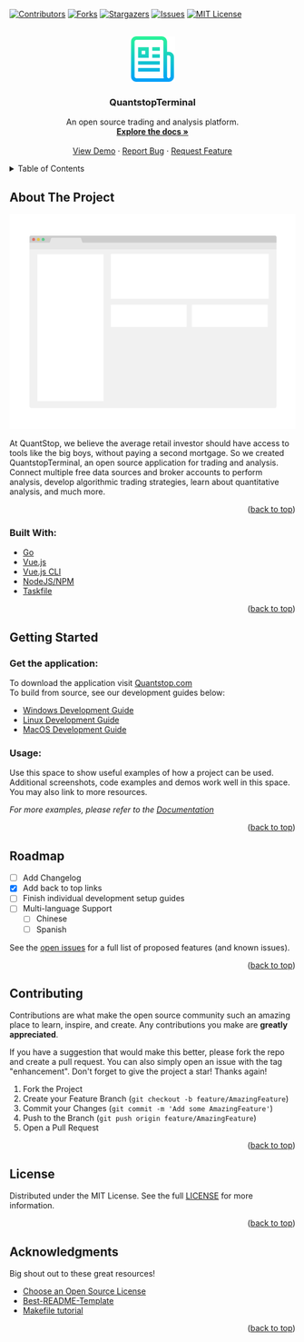 <div id="top"></div>

<!-- PROJECT SHIELDS -->
<!--
*** I'm using markdown "reference style" links for readability.
*** Reference links are enclosed in brackets [ ] instead of parentheses ( ).
*** See the bottom of this document for the declaration of the reference variables
*** for contributors-url, forks-url, etc. This is an optional, concise syntax you may use.
*** https://www.markdownguide.org/basic-syntax/#reference-style-links
-->
[![Contributors][contributors-shield]][contributors-url]
[![Forks][forks-shield]][forks-url]
[![Stargazers][stars-shield]][stars-url]
[![Issues][issues-shield]][issues-url]
[![MIT License][license-shield]][license-url]


<!-- PROJECT LOGO -->
<br />
<div align="center">
  <a href="https://github.com/quantstop/quantstopterminal">
    <img src="web/src/assets/logo1.png" alt="Logo" width="80" height="80">
  </a>

<h3 align="center">QuantstopTerminal</h3>

  <p align="center">
    An open source trading and analysis platform.
    <br />
    <a href="https://github.com/quantstop/quantstopterminal"><strong>Explore the docs »</strong></a>
    <br />
    <br />
    <a href="https://github.com/quantstop/quantstopterminal">View Demo</a>
    ·
    <a href="https://github.com/quantstop/quantstopterminal/issues">Report Bug</a>
    ·
    <a href="https://github.com/quantstop/quantstopterminal/issues">Request Feature</a>
  </p>
</div>



<!-- TABLE OF CONTENTS -->
<details>
  <summary>Table of Contents</summary>
  <ol>
    <li>
      <a href="#about-the-project">About The Project</a>
      <ul>
        <li><a href="#built-with">Built With</a></li>
      </ul>
    </li>
    <li><a href="#getting-started">Getting Started</a></li>
    <li><a href="#roadmap">Roadmap</a></li>
    <li><a href="#contributing">Contributing</a></li>
    <li><a href="#license">License</a></li>
    <li><a href="#acknowledgments">Acknowledgments</a></li>
  </ol>
</details>



<!-- ABOUT THE PROJECT -->
## About The Project

[![Product Name Screen Shot][product-screenshot]](https://quantstop.com)

At QuantStop, we believe the average retail investor should have access to tools like the big boys, 
without paying a second mortgage.
So we created QuantstopTerminal, an open source application for trading and analysis.
Connect multiple free data sources and broker accounts to perform analysis, develop algorithmic trading strategies,
learn about quantitative analysis, and much more.

<p align="right">(<a href="#top">back to top</a>)</p>



### Built With:
* [Go](https://go.dev/)
* [Vue.js](https://vuejs.org/)
* [Vue.js CLI](https://cli.vuejs.org/)
* [NodeJS/NPM](https://nodejs.org/en/)
* [Taskfile](https://taskfile.dev/#/)

<p align="right">(<a href="#top">back to top</a>)</p>



<!-- GETTING STARTED -->
## Getting Started

### Get the application:
To download the application visit [Quantstop.com](https://quantstop.com)
<br>
To build from source, see our development guides below:
- [Windows Development Guide](docs/DevelopmentEnvironmentWindows.md)
- [Linux Development Guide](docs/DevelopmentEnvironmentLinux.md)
- [MacOS Development Guide](docs/DevelopmentEnvironmentMacOS.md)




<!-- USAGE EXAMPLES -->
### Usage:

Use this space to show useful examples of how a project can be used. 
Additional screenshots, code examples and demos work well in this space. You may also link to more resources.

_For more examples, please refer to the [Documentation](https://example.com)_

<p align="right">(<a href="#top">back to top</a>)</p>



<!-- ROADMAP -->
## Roadmap

- [ ] Add Changelog
- [x] Add back to top links
- [ ] Finish individual development setup guides
- [ ] Multi-language Support
    - [ ] Chinese
    - [ ] Spanish

See the [open issues](https://github.com/quantstop/quantstopterminal/issues) 
for a full list of proposed features (and known issues).

<p align="right">(<a href="#top">back to top</a>)</p>



<!-- CONTRIBUTING -->
## Contributing

Contributions are what make the open source community such an amazing place to learn, inspire, and create. 
Any contributions you make are **greatly appreciated**.

If you have a suggestion that would make this better, please fork the repo and create a pull request. 
You can also simply open an issue with the tag "enhancement".
Don't forget to give the project a star! Thanks again!

1. Fork the Project
2. Create your Feature Branch (`git checkout -b feature/AmazingFeature`)
3. Commit your Changes (`git commit -m 'Add some AmazingFeature'`)
4. Push to the Branch (`git push origin feature/AmazingFeature`)
5. Open a Pull Request

<p align="right">(<a href="#top">back to top</a>)</p>



<!-- Eula_en-us.rtf -->
## License

Distributed under the MIT License. See the full [LICENSE](assets/licenses/Eula_en-us.rtf) for more information.

<p align="right">(<a href="#top">back to top</a>)</p>



<!-- ACKNOWLEDGMENTS -->
## Acknowledgments

Big shout out to these great resources!

* [Choose an Open Source License](https://choosealicense.com)
* [Best-README-Template](https://github.com/othneildrew/Best-README-Template/blob/master/README.md)
* [Makefile tutorial](https://makefiletutorial.com/)

<p align="right">(<a href="#top">back to top</a>)</p>



<!-- MARKDOWN LINKS & IMAGES -->
<!-- https://www.markdownguide.org/basic-syntax/#reference-style-links -->
[contributors-shield]: https://img.shields.io/github/contributors/quantstop/quantstopterminal.svg?style=for-the-badge
[contributors-url]: https://github.com/quantstop/quantstopterminal/graphs/contributors
[forks-shield]: https://img.shields.io/github/forks/quantstop/quantstopterminal.svg?style=for-the-badge
[forks-url]: https://github.com/quantstop/quantstopterminal/network/members
[stars-shield]: https://img.shields.io/github/stars/quantstop/quantstopterminal.svg?style=for-the-badge
[stars-url]: https://github.com/quantstop/quantstopterminal/stargazers
[issues-shield]: https://img.shields.io/github/issues/quantstop/quantstopterminal.svg?style=for-the-badge
[issues-url]: https://github.com/quantstop/quantstopterminal/issues
[license-shield]: https://img.shields.io/github/license/quantstop/quantstopterminal.svg?style=for-the-badge
[license-url]: https://github.com/quantstop/quantstopterminal/blob/master/LICENSE.txt
[product-screenshot]: web/src/assets/screenshot.png
